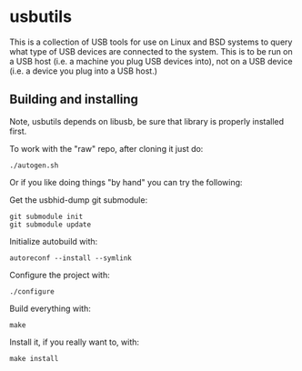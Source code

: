 <!---
SPDX-License-Identifier: GPL-2.0+
Copyright (c) 2018 Greg Kroah-Hartman <gregkh@linuxfoundation.org>
-->
# usbutils

This is a collection of USB tools for use on Linux and BSD systems to
query what type of USB devices are connected to the system.  This is to
be run on a USB host (i.e. a machine you plug USB devices into), not on
a USB device (i.e. a device you plug into a USB host.)

## Building and installing

Note, usbutils depends on libusb, be sure that library is properly
installed first.

To work with the "raw" repo, after cloning it just do:

	./autogen.sh

Or if you like doing things "by hand" you can try the following:

Get the usbhid-dump git submodule:

	git submodule init
	git submodule update

Initialize autobuild with:

	autoreconf --install --symlink

Configure the project with:

	./configure

Build everything with:

	make

Install it, if you really want to, with:

	make install
